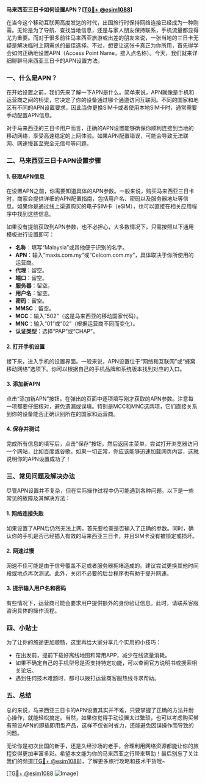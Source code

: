 **马来西亚三日卡如何设置APN？[[TG💪+ @esim1088](https://t.me/s/esim1088)]**

在当今这个移动互联网高度发达的时代，出国旅行时保持网络连接已经成为一种刚需。无论是为了导航、查找当地信息，还是与家人朋友保持联系，手机流量都显得尤为重要。而对于很多前往马来西亚旅游或出差的朋友来说，一张当地的三日卡无疑是解决临时上网需求的最佳选择。不过，想要让这张卡真正为你所用，首先得学会如何正确地设置APN（Access Point Name，接入点名称）。今天，我们就来详细聊聊马来西亚三日卡的APN设置方法。

### 一、什么是APN？

在开始设置之前，我们先来了解一下APN是什么。简单来说，APN就像是手机和运营商之间的桥梁，它决定了你的设备通过哪个通道访问互联网。不同的国家和地区有不同的APN设置要求，因此当你更换SIM卡或者使用本地SIM卡时，通常需要手动配置APN信息。

对于马来西亚的三日卡用户而言，正确的APN设置能够确保你顺利连接到当地的移动网络，享受高速稳定的上网体验。如果APN配置错误，可能会导致无法联网、网速慢甚至完全无信号等问题。

### 二、马来西亚三日卡APN设置步骤

#### 1. 获取APN信息
在设置APN之前，你需要知道具体的APN参数。一般来说，购买马来西亚三日卡时，商家会提供详细的APN配置指南，包括用户名、密码以及服务器地址等信息。如果你是通过线上渠道购买的电子SIM卡（eSIM），也可以直接在相关应用程序中找到这些信息。

如果没有提前获取到APN参数，也不必担心，大多数情况下，只需按照以下通用模板进行设置即可：

- **名称**：填写“Malaysia”或其他便于识别的名字。
- **APN**：输入“maxis.com.my”或“Celcom.com.my”，具体取决于你所使用的运营商。
- **代理**：留空。
- **端口**：留空。
- **服务器**：留空。
- **用户名**：留空。
- **密码**：留空。
- **MMSC**：留空。
- **MCC**：输入“502”（这是马来西亚的移动国家代码）。
- **MNC**：输入“01”或“02”（根据运营商不同而变化）。
- **认证类型**：选择“PAP”或“CHAP”。

#### 2. 打开手机设置
接下来，进入手机的设置界面。一般来说，APN设置位于“网络和互联网”或“蜂窝移动网络”选项下。你可以根据自己的手机品牌和系统版本找到对应的入口。

#### 3. 添加新APN
点击“添加新APN”按钮，在弹出的页面中逐项填写刚才获取的APN参数。注意每一项都要仔细核对，避免遗漏或误填。特别是MCC和MNC这两项，它们直接关系到你的设备能否正确识别所在的国家和运营商。

#### 4. 保存并测试
完成所有信息的填写后，点击“保存”按钮。然后返回主菜单，尝试打开浏览器访问一个网站，比如百度或谷歌。如果一切正常，你应该能够迅速加载网页内容，这就说明你的APN设置成功了！

### 三、常见问题及解决办法

尽管APN设置并不复杂，但在实际操作过程中仍可能遇到各种问题。以下是一些常见的故障及其解决方法：

#### 1. 网络连接失败
如果设置了APN后仍然无法上网，首先要检查是否输入了正确的参数。同时，确认你的手机是否已经插入有效的马来西亚三日卡，并且SIM卡没有被锁定或损坏。

#### 2. 网速过慢
网速不佳可能是由于信号覆盖不足或者服务器拥堵造成的。建议尝试更换其他时间段或地点再次测试。此外，关闭不必要的后台程序也有助于提升网速。

#### 3. 提示输入用户名和密码
有些情况下，运营商可能会要求用户提供额外的身份验证信息。此时，请联系客服咨询具体的操作流程。

### 四、小贴士

为了让你的旅途更加顺畅，这里再给大家分享几个实用的小技巧：
- 在出发前，提前下载好离线地图和常用APP，减少在线流量消耗。
- 如果不确定自己的手机型号是否支持特定功能，可以查阅官方说明书或搜索相关论坛。
- 遇到任何技术难题时，都可以拨打运营商客服热线寻求帮助。

### 五、总结

总的来说，马来西亚三日卡的APN设置其实并不难，只要掌握了正确的方法并耐心操作，就能轻松搞定。当然，如果你觉得手动设置太过繁琐，也可以考虑购买带有预设APN的即插即用型产品，这样不仅省时省力，还能避免因误操作而导致的问题。

无论你是初次出国的新手，还是久经沙场的老手，合理利用网络资源都能让你的旅程变得更加丰富多彩。希望本文能为你的马来西亚之行带来帮助！最后别忘了关注我们的频道[[TG💪+ @esim1088](https://t.me/s/esim1088)]，了解更多旅行攻略和技术干货哦~

[[TG💪+ @esim1088](https://t.me/s/esim1088) ![Image](https://i.postimg.cc/4NQfJmqS/Snipaste-2025-05-13-00-14-12.png)]